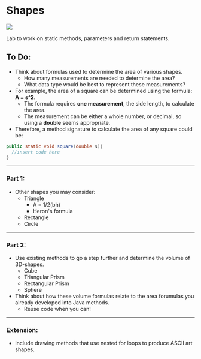 # Shapes
![](https://www.tate.org.uk/art/images/work/D/D16/D16992_9.jpg)

Lab to work on static methods, parameters and return statements.

## To Do:

* Think about formulas used to determine the area of various shapes.
  * How many measurements are needed to determine the area?
  * What data type would be best to represent these measurements?
* For example, the area of a square can be determined using the formula: **A = s^2**.
  * The formula requires **one measurement**, the side length, to calculate the area.
  * The measurement can be either a whole number, or decimal, so using a **double** seems appropriate.
* Therefore, a method signature to calculate the area of any square could be:
```java
public static void square(double s){
  //insert code here
}
```

---
### Part 1:
* Other shapes you may consider:
  * Triangle 
    * A = 1/2(bh)
    * Heron's formula
  * Rectangle
  * Circle
---
### Part 2:
* Use existing methods to go a step further and determine the volume of 3D-shapes.
  * Cube
  * Triangular Prism
  * Rectangular Prism
  * Sphere
* Think about how these volume formulas relate to the area forumulas you already developed into Java methods.
  * Reuse code when you can!
---
### Extension:
* Include drawing methods that use nested for loops to produce ASCII art shapes.
